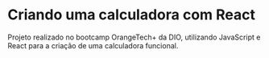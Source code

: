 # Criando uma calculadora com React

Projeto realizado no bootcamp OrangeTech+ da DIO, utilizando JavaScript e React para a criação de uma calculadora funcional.


